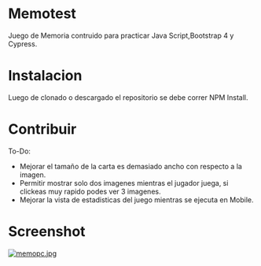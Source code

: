 # Memotest
Juego de Memoria contruido para practicar Java Script,Bootstrap 4 y Cypress.
# Instalacion
Luego de clonado o descargado el repositorio se debe correr NPM Install.
# Contribuir
To-Do:
* Mejorar el tamaño de la carta es demasiado ancho con respecto a la imagen.
* Permitir mostrar solo dos imagenes mientras el jugador juega, si clickeas muy rapido podes ver 3 imagenes.
* Mejorar la vista de estadisticas del juego mientras se ejecuta en Mobile. 
# Screenshot
[![memopc.jpg](https://i.postimg.cc/7ZFsCSms/memopc.jpg)](https://postimg.cc/cvcM2tqw)
